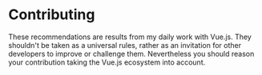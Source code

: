# Contributing 

These recommendations are results from my daily work with Vue.js. They shouldn't be taken as a universal rules, rather as an invitation for other developers to improve or challenge them. Nevertheless you should reason your contribution taking the Vue.js ecosystem into account.
